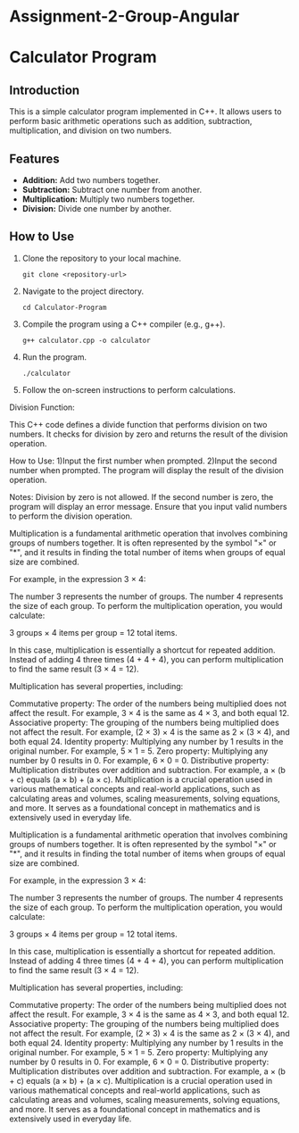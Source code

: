 
# Assignment-2-Group-Angular
# Calculator Program

## Introduction
This is a simple calculator program implemented in C++. It allows users to perform basic arithmetic operations such as addition, subtraction, multiplication, and division on two numbers.

## Features
- **Addition:** Add two numbers together.
- **Subtraction:** Subtract one number from another.
- **Multiplication:** Multiply two numbers together.
- **Division:** Divide one number by another.

## How to Use
1. Clone the repository to your local machine.
    ```
    git clone <repository-url>
    ```
   
2. Navigate to the project directory.
    ```
    cd Calculator-Program
    ```

3. Compile the program using a C++ compiler (e.g., g++).
    ```
    g++ calculator.cpp -o calculator
    ```

4. Run the program.
    ```
    ./calculator
    ```

5. Follow the on-screen instructions to perform calculations.

Division Function:

This C++ code defines a divide function that performs division on two numbers. It checks for division by zero and returns the result of the division operation.

How to Use:
1)Input the first number when prompted.
2)Input the second number when prompted.
The program will display the result of the division operation.

Notes:
Division by zero is not allowed. If the second number is zero, the program will display an error message.
Ensure that you input valid numbers to perform the division operation.



Multiplication is a fundamental arithmetic operation that involves combining groups of numbers together. It is often represented by the symbol "×" or "*", and it results in finding the total number of items when groups of equal size are combined.

For example, in the expression 3 × 4:

The number 3 represents the number of groups.
The number 4 represents the size of each group.
To perform the multiplication operation, you would calculate:

3 groups × 4 items per group = 12 total items.

In this case, multiplication is essentially a shortcut for repeated addition. Instead of adding 4 three times (4 + 4 + 4), you can perform multiplication to find the same result (3 × 4 = 12).

Multiplication has several properties, including:

Commutative property: The order of the numbers being multiplied does not affect the result. For example, 3 × 4 is the same as 4 × 3, and both equal 12.
Associative property: The grouping of the numbers being multiplied does not affect the result. For example, (2 × 3) × 4 is the same as 2 × (3 × 4), and both equal 24.
Identity property: Multiplying any number by 1 results in the original number. For example, 5 × 1 = 5.
Zero property: Multiplying any number by 0 results in 0. For example, 6 × 0 = 0.
Distributive property: Multiplication distributes over addition and subtraction. For example, a × (b + c) equals (a × b) + (a × c).
Multiplication is a crucial operation used in various mathematical concepts and real-world applications, such as calculating areas and volumes, scaling measurements, solving equations, and more. It serves as a foundational concept in mathematics and is extensively used in everyday life.









Multiplication is a fundamental arithmetic operation that involves combining groups of numbers together. It is often represented by the symbol "×" or "*", and it results in finding the total number of items when groups of equal size are combined.

For example, in the expression 3 × 4:

The number 3 represents the number of groups.
The number 4 represents the size of each group.
To perform the multiplication operation, you would calculate:

3 groups × 4 items per group = 12 total items.

In this case, multiplication is essentially a shortcut for repeated addition. Instead of adding 4 three times (4 + 4 + 4), you can perform multiplication to find the same result (3 × 4 = 12).

Multiplication has several properties, including:

Commutative property: The order of the numbers being multiplied does not affect the result. For example, 3 × 4 is the same as 4 × 3, and both equal 12.
Associative property: The grouping of the numbers being multiplied does not affect the result. For example, (2 × 3) × 4 is the same as 2 × (3 × 4), and both equal 24.
Identity property: Multiplying any number by 1 results in the original number. For example, 5 × 1 = 5.
Zero property: Multiplying any number by 0 results in 0. For example, 6 × 0 = 0.
Distributive property: Multiplication distributes over addition and subtraction. For example, a × (b + c) equals (a × b) + (a × c).
Multiplication is a crucial operation used in various mathematical concepts and real-world applications, such as calculating areas and volumes, scaling measurements, solving equations, and more. It serves as a foundational concept in mathematics and is extensively used in everyday life.







